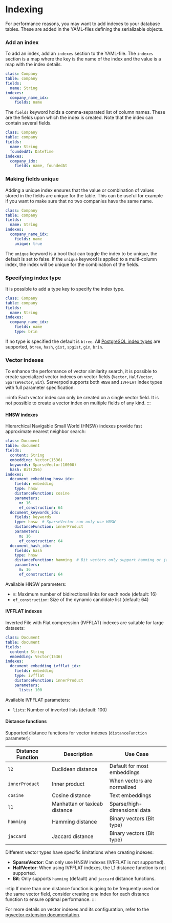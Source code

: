 # Indexing

For performance reasons, you may want to add indexes to your database tables. These are added in the YAML-files defining the serializable objects.

### Add an index

To add an index, add an `indexes` section to the YAML-file. The `indexes` section is a map where the key is the name of the index and the value is a map with the index details.

```yaml
class: Company
table: company
fields:
  name: String
indexes:
  company_name_idx:
    fields: name
```

The `fields` keyword holds a comma-separated list of column names. These are the fields upon which the index is created. Note that the index can contain several fields.

```yaml
class: Company
table: company
fields:
  name: String
  foundedAt: DateTime
indexes:
  company_idx:
    fields: name, foundedAt
```

### Making fields unique

Adding a unique index ensures that the value or combination of values stored in the fields are unique for the table. This can be useful for example if you want to make sure that no two companies have the same name.

```yaml
class: Company
table: company
fields:
  name: String
indexes:
  company_name_idx:
    fields: name
    unique: true
```

The `unique` keyword is a bool that can toggle the index to be unique, the default is set to false. If the `unique` keyword is applied to a multi-column index, the index will be unique for the combination of the fields.

### Specifying index type

It is possible to add a type key to specify the index type.

```yaml
class: Company
table: company
fields:
  name: String
indexes:
  company_name_idx:
    fields: name
    type: brin
```

If no type is specified the default is `btree`. All [PostgreSQL index types](https://www.postgresql.org/docs/current/indexes-types.html) are supported, `btree`, `hash`, `gist`, `spgist`, `gin`, `brin`.

### Vector indexes

To enhance the performance of vector similarity search, it is possible to create specialized vector indexes on vector fields (`Vector`, `HalfVector`, `SparseVector`, `Bit`). Serverpod supports both `HNSW` and `IVFFLAT` index types with full parameter specification.

:::info
Each vector index can only be created on a single vector field. It is not possible to create a vector index on multiple fields of any kind.
:::

#### HNSW indexes

Hierarchical Navigable Small World (HNSW) indexes provide fast approximate nearest neighbor search:

```yaml
class: Document
table: document
fields:
  content: String
  embedding: Vector(1536)
  keywords: SparseVector(10000)
  hash: Bit(256)
indexes:
  document_embedding_hnsw_idx:
    fields: embedding
    type: hnsw
    distanceFunction: cosine
    parameters:
      m: 16
      ef_construction: 64
  document_keywords_idx:
    fields: keywords
    type: hnsw  # SparseVector can only use HNSW
    distanceFunction: innerProduct
    parameters:
      m: 16
      ef_construction: 64
  document_hash_idx:
    fields: hash
    type: hnsw
    distanceFunction: hamming  # Bit vectors only support hamming or jaccard
    parameters:
      m: 16
      ef_construction: 64
```

Available HNSW parameters:

- `m`: Maximum number of bidirectional links for each node (default: 16)
- `ef_construction`: Size of the dynamic candidate list (default: 64)

#### IVFFLAT indexes

Inverted File with Flat compression (IVFFLAT) indexes are suitable for large datasets:

```yaml
class: Document
table: document
fields:
  content: String
  embedding: Vector(1536)
indexes:
  document_embedding_ivfflat_idx:
    fields: embedding
    type: ivfflat
    distanceFunction: innerProduct
    parameters:
      lists: 100
```

Available IVFFLAT parameters:

- `lists`: Number of inverted lists (default: 100)

#### Distance functions

Supported distance functions for vector indexes (`distanceFunction` parameter):

| Distance Function | Description                   | Use Case                     |
|-------------------|-------------------------------|------------------------------|
| `l2`              | Euclidean distance            | Default for most embeddings  |
| `innerProduct`    | Inner product                 | When vectors are normalized  |
| `cosine`          | Cosine distance               | Text embeddings              |
| `l1`              | Manhattan or taxicab distance | Sparse/high-dimensional data |
| `hamming`         | Hamming distance              | Binary vectors (Bit type)    |
| `jaccard`         | Jaccard distance              | Binary vectors (Bit type)    |

Different vector types have specific limitations when creating indexes:

- **SparseVector**: Can only use HNSW indexes (IVFFLAT is not supported).
- **HalfVector**: When using IVFFLAT indexes, the L1 distance function is not supported.
- **Bit**: Only supports `hamming` (default) and `jaccard` distance functions.

:::tip
If more than one distance function is going to be frequently used on the same vector field, consider creating one index for each distance function to ensure optimal performance.
:::

For more details on vector indexes and its configuration, refer to the [pgvector extension documentation](https://github.com/pgvector/pgvector/tree/master?tab=readme-ov-file#indexing).
